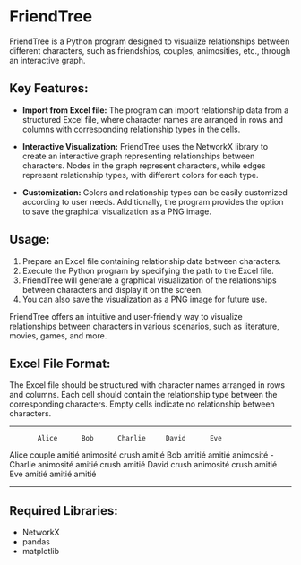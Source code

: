 # FriendTree
FriendTree is a Python program designed to visualize relationships between different characters, such as friendships, couples, animosities, etc., through an interactive graph.

## Key Features:

- **Import from Excel file:** The program can import relationship data from a structured Excel file, where character names are arranged in rows and columns with corresponding relationship types in the cells.

- **Interactive Visualization:** FriendTree uses the NetworkX library to create an interactive graph representing relationships between characters. Nodes in the graph represent characters, while edges represent relationship types, with different colors for each type.

- **Customization:** Colors and relationship types can be easily customized according to user needs. Additionally, the program provides the option to save the graphical visualization as a PNG image.

## Usage:

1. Prepare an Excel file containing relationship data between characters.
2. Execute the Python program by specifying the path to the Excel file.
3. FriendTree will generate a graphical visualization of the relationships between characters and display it on the screen.
4. You can also save the visualization as a PNG image for future use.

FriendTree offers an intuitive and user-friendly way to visualize relationships between characters in various scenarios, such as literature, movies, games, and more.

## Excel File Format:

The Excel file should be structured with character names arranged in rows and columns. Each cell should contain the relationship type between the corresponding characters. Empty cells indicate no relationship between characters.
************************************************************************
           Alice      Bob      Charlie     David      Eve
Alice     couple    amitié    animosité    crush    amitié
Bob       amitié              amitié      animosité  -
Charlie   animosité amitié                crush    amitié
David     crush    animosité   crush                amitié
Eve       amitié              amitié      amitié      
************************************************************************

## Required Libraries:

- NetworkX
- pandas
- matplotlib
